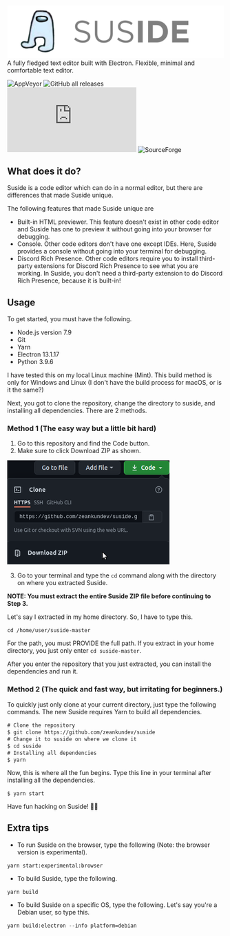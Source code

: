 <img src="logo.png" style="text-align: center;">
A fully fledged text editor built with Electron.
Flexible, minimal and comfortable text editor.
<br>

![AppVeyor](https://img.shields.io/appveyor/build/zeankundev/suside?style=for-the-badge)
![GitHub all releases](https://img.shields.io/github/downloads/zeankundev/suside/total?style=for-the-badge)
![GitHub release (latest by date and asset)](https://img.shields.io/github/downloads/zeankundev/suside/1.4.4/suside_1.4.4_amd64.deb?style=for-the-badge)
![SourceForge](https://img.shields.io/sourceforge/dm/suside?color=green&style=for-the-badge)

## What does it do? 
Suside is a code editor which can do in a normal editor, but there are
differences that made Suside unique.

The following features that made Suside unique are
* Built-in HTML previewer. This feature doesn't exist in other code editor and Suside has one to preview it without going into your browser for debugging.
* Console. Other code editors don't have one except IDEs. 
Here, Suside provides a console without going into your
terminal for debugging.
* Discord Rich Presence. Other code editors require you to install third-party extensions for Discord Rich Presence to see what you are working. In Suside, you don't need a third-party extension to do Discord Rich Presence, because it is built-in!

## Usage
To get started, you must have the following.
* Node.js version 7.9
* Git
* Yarn
* Electron 13.1.17
* Python 3.9.6

I have tested this on my local Linux machine (Mint). This build method is only for Windows and Linux (I don't have the build process for macOS, or is it the same?)

Next, you got to clone the repository, change the directory to suside, and installing all dependencies. There are 2 methods.
### Method 1 (The easy way but a little bit hard)
1. Go to this repository and find the Code button.
2. Make sure to click Download ZIP as shown.

![method](Untitled2.png)

3. Go to your terminal and type the ```cd``` command along with the directory on where you extracted Suside.

**NOTE: You must extract the entire Suside ZIP file before continuing to Step 3.**

Let's say I extracted in my home directory. So, I have to type this.
```shell
cd /home/user/suside-master
```
For the path, you must PROVIDE the full path. If you extract in your home directory, you just only enter ```cd suside-master```.

After you enter the repository that you just extracted, you can install the dependencies and run it.

### Method 2 (The quick and fast way, but irritating for beginners.)
To quickly just only clone at your current directory, just type the following commands. The new Suside requires Yarn to build all dependencies.
```shell
# Clone the repository
$ git clone https://github.com/zeankundev/suside
# Change it to suside on where we clone it
$ cd suside
# Installing all dependencies
$ yarn
```

Now, this is where all the fun begins. Type this line in your terminal after installing all the dependencies.
```shell
$ yarn start
```
Have fun hacking on Suside! 🥳:tada:

## Extra tips

* To run Suside on the browser, type the following (Note: the browser version is experimental).
```shell
yarn start:experimental:browser
```
* To build Suside, type the following.
```shell
yarn build
```
* To build Suside on a specific OS, type the following. Let's say you're a Debian user, so type this.
```shell
yarn build:electron --info platform=debian
```
